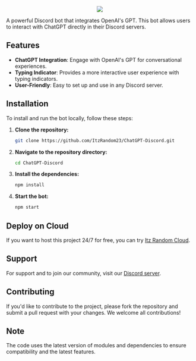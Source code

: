 <center><img src="https://capsule-render.vercel.app/api?type=waving&color=gradient&height=200&section=header&text=ChatGPT%20Discord&fontSize=80&fontAlignY=35&animation=twinkling&fontColor=gradient" /></center>

A powerful Discord bot that integrates OpenAI's GPT. This bot allows users to interact with ChatGPT directly in their Discord servers.

## Features

- **ChatGPT Integration**: Engage with OpenAI's GPT for conversational experiences.
- **Typing Indicator**: Provides a more interactive user experience with typing indicators.
- **User-Friendly**: Easy to set up and use in any Discord server.

## Installation

To install and run the bot locally, follow these steps:

1. **Clone the repository:**
   ```bash
   git clone https://github.com/ItzRandom23/ChatGPT-Discord.git
   ```

2. **Navigate to the repository directory:**
   ```bash
   cd ChatGPT-Discord
   ```

3. **Install the dependencies:**
   ```bash
   npm install
   ```

4. **Start the bot:**
   ```bash
   npm start
   ```

## Deploy on Cloud

If you want to host this project 24/7 for free, you can try [Itz Random Cloud](https://dash.itzrandom.cloud).

## Support

For support and to join our community, visit our [Discord server](https://discord.gg/cool-music-support-925619107460698202).

## Contributing

If you'd like to contribute to the project, please fork the repository and submit a pull request with your changes. We welcome all contributions!

## Note

The code uses the latest version of modules and dependencies to ensure compatibility and the latest features.
